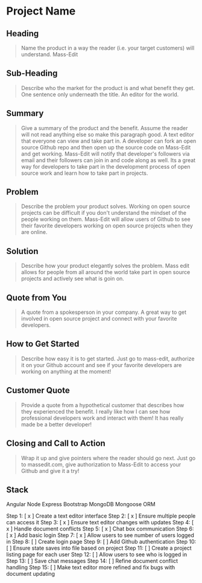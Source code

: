 # Project Name #

<!-- 
> This material was originally posted [here](http://www.quora.com/What-is-Amazons-approach-to-product-development-and-product-management). It is reproduced here for posterities sake.

There is an approach called "working backwards" that is widely used at Amazon. They work backwards from the customer, rather than starting with an idea for a product and trying to bolt customers onto it. While working backwards can be applied to any specific product decision, using this approach is especially important when developing new products or features.

For new initiatives a product manager typically starts by writing an internal press release announcing the finished product. The target audience for the press release is the new/updated product's customers, which can be retail customers or internal users of a tool or technology. Internal press releases are centered around the customer problem, how current solutions (internal or external) fail, and how the new product will blow away existing solutions.

If the benefits listed don't sound very interesting or exciting to customers, then perhaps they're not (and shouldn't be built). Instead, the product manager should keep iterating on the press release until they've come up with benefits that actually sound like benefits. Iterating on a press release is a lot less expensive than iterating on the product itself (and quicker!).

If the press release is more than a page and a half, it is probably too long. Keep it simple. 3-4 sentences for most paragraphs. Cut out the fat. Don't make it into a spec. You can accompany the press release with a FAQ that answers all of the other business or execution questions so the press release can stay focused on what the customer gets. My rule of thumb is that if the press release is hard to write, then the product is probably going to suck. Keep working at it until the outline for each paragraph flows. 

Oh, and I also like to write press-releases in what I call "Oprah-speak" for mainstream consumer products. Imagine you're sitting on Oprah's couch and have just explained the product to her, and then you listen as she explains it to her audience. That's "Oprah-speak", not "Geek-speak".

Once the project moves into development, the press release can be used as a touchstone; a guiding light. The product team can ask themselves, "Are we building what is in the press release?" If they find they're spending time building things that aren't in the press release (overbuilding), they need to ask themselves why. This keeps product development focused on achieving the customer benefits and not building extraneous stuff that takes longer to build, takes resources to maintain, and doesn't provide real customer benefit (at least not enough to warrant inclusion in the press release).
 -->
 
## Heading ##
  > Name the product in a way the reader (i.e. your target customers) will understand.
Mass-Edit
## Sub-Heading ##
  > Describe who the market for the product is and what benefit they get. One sentence only underneath the title.
An editor for the world.
## Summary ##
  > Give a summary of the product and the benefit. Assume the reader will not read anything else so make this paragraph good.
A text editor that everyone can view and take part in. A developer can fork an open source Github repo and then open up the source code on Mass-Edit and get working. Mass-Edit will notify that developer's followers via email and their followers can join in and code along as well. Its a great way for developers to take part in the development process of open source work and learn how to take part in projects.
## Problem ##
  > Describe the problem your product solves.
Working on open source projects can be difficult if you don't understand the mindset of the people working on them. Mass-Edit will allow users of Github to see their favorite developers working on open source projects  when they are online.
## Solution ##
  > Describe how your product elegantly solves the problem.
Mass edit allows for people from all around the world take part in open source projects and actively see what is goin on.
## Quote from You ##
  > A quote from a spokesperson in your company.
A great way to get involved in open source project and connect with your favorite developers.
## How to Get Started ##
  > Describe how easy it is to get started.
Just go to mass-edit, authorize it on your Github account and see if your favorite developers are working on anything at the moment!
## Customer Quote ##
  > Provide a quote from a hypothetical customer that describes how they experienced the benefit.
I really like how I can see how professional developers work and interact with them! It has really made be a better developer!
## Closing and Call to Action ##
  > Wrap it up and give pointers where the reader should go next.
Just go to massedit.com, give authorization to Mass-Edit to access your Github and give it a try!


## Stack ##
Angular
Node
Express
Bootstrap
MongoDB
Mongoose ORM

Step 1:
[ x ] Create a text editor interface
Step 2:
[ x ] Ensure multiple people can access it
Step 3:
[ x ] Ensure text editor changes with updates
Step 4:
[ x ] Handle document conflicts
Step 5:
[ x ] Chat box communication
Step 6:
[ x ] Add basic login
Step 7:
[ x ] Allow users to see number of users logged in
Step 8:
[ ] Create login page
Step 9:
[  ] Add Github authentication
Step 10:
[ ] Ensure state saves into file based on project
Step 11:
[ ] Create a project listing page for each user
Step 12:
[ ] Allow users to see who is logged in
Step 13:
[ ] Save chat messages
Step 14:
[ ] Refine document conflict handling
Step 15:
[ ] Make text editor more refined and fix bugs with document updating


